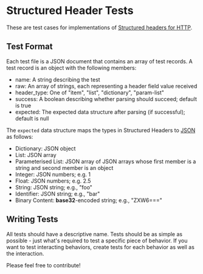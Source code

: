 # Structured Header Tests

These are test cases for implementations of [Structured headers for HTTP](http://httpwg.org/http-extensions/draft-ietf-httpbis-header-structure.html).

## Test Format

Each test file is a JSON document that contains an array of test records. A test record is an
object with the following members:

- name: A string describing the test
- raw: An array of strings, each representing a header field value received
- header_type: One of "item", "list", "dictionary", "param-list"
- success: A boolean describing whether parsing should succeed; default is true
- expected: The expected data structure after parsing (if successful); default is null

The `expected` data structure maps the types in Structured Headers to [JSON](https://tools.ietf.org/html/rfc8259) as follows:

* Dictionary: JSON object
* List: JSON array
* Parameterised List: JSON array of JSON arrays whose first member is a string and second member is an object
* Integer: JSON numbers; e.g. 1
* Float: JSON numbers; e.g. 2.5
* String: JSON string; e.g., "foo"
* Identifier: JSON string; e.g., "bar"
* Binary Content: **base32**-encoded string; e.g., "ZXW6==="


## Writing Tests

All tests should have a descriptive name. Tests should be as simple as possible - just what's
required to test a specific piece of behavior. If you want to test interacting behaviors, create
tests for each behavior as well as the interaction.

Please feel free to contribute!
